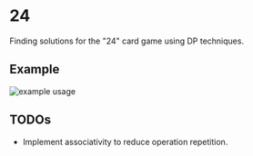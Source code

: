 # 24

Finding solutions for the "24" card game using DP techniques.

## Example

![example usage](./example.png)

## TODOs

* Implement associativity to reduce operation repetition.
